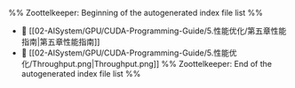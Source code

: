 %% Zoottelkeeper: Beginning of the autogenerated index file list  %%
- 📄 [[02-AISystem/GPU/CUDA-Programming-Guide/5.性能优化/第五章性能指南|第五章性能指南]]
- 📄 [[02-AISystem/GPU/CUDA-Programming-Guide/5.性能优化/Throughput.png|Throughput.png]]
%% Zoottelkeeper: End of the autogenerated index file list  %%
